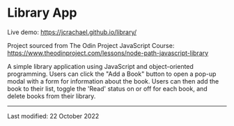 # Library App
Live demo: https://jcrachael.github.io/library/

Project sourced from The Odin Project JavaScript Course: https://www.theodinproject.com/lessons/node-path-javascript-library

A simple library application using JavaScript and object-oriented programming. Users can click the "Add a Book" button to open a pop-up modal with a form for information about the book. Users can then add the book to their list, toggle the 'Read' status on or off for each book, and delete books from their library.


---------------------------------------------------------------------------------------------------

Last modified: 22 October 2022






